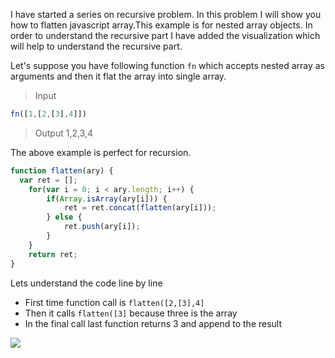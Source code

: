 I have started a series on recursive problem. In this problem I will show you how to  flatten javascript array.This example is for nested array objects. In order to understand the recursive part I have added the visualization which will help to understand the recursive part.

Let's suppose you have following function `fn` which accepts nested array as arguments and then it flat the array into single array.
>Input
```javascript
fn([1,[2,[3],4]])
```

> Output
1,2,3,4

The above example is perfect for recursion.

```javascript
function flatten(ary) {
  var ret = [];
    for(var i = 0; i < ary.length; i++) {
        if(Array.isArray(ary[i])) {
            ret = ret.concat(flatten(ary[i]));
        } else {
            ret.push(ary[i]);
        }
    }
    return ret;
}
```
Lets understand the code line by line

- First time function call is `flatten([2,[3],4]`
- Then it calls `flatten([3]` because three is the array
- In the final call last function returns 3 and append to the result

![](https://1.bp.blogspot.com/-gW4XETt9RJY/YL8HP7ooGQI/AAAAAAAAOxQ/IrR_h1hY3lcT6I75wfeSnVmtQxtlZffIgCLcBGAsYHQ/w640-h402/flatten.gif)
<!--stackedit_data:
eyJoaXN0b3J5IjpbLTEzNDAyOTY4MTYsLTcwMzAzNjQ1OCw3OD
A0ODAxMTddfQ==
-->